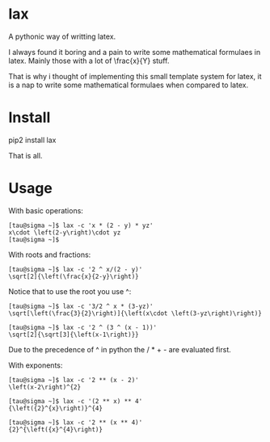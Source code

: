 lax
===

A pythonic way of writting latex.

I always found it boring and a pain to write some mathematical
formulaes in latex. Mainly those with a lot of \frac{x}{Y} stuff.

That is why i thought of implementing this small template system
for latex, it is a nap to write some mathematical formulaes
when compared to latex.

Install
=======

pip2 install lax

That is all.

Usage
=====

With basic operations:

    [tau@sigma ~]$ lax -c 'x * (2 - y) * yz'
    x\cdot \left(2-y\right)\cdot yz
    [tau@sigma ~]$ 
      
With roots and fractions:

    [tau@sigma ~]$ lax -c '2 ^ x/(2 - y)'
    \sqrt[2]{\left(\frac{x}{2-y}\right)}
        

Notice that to use the root you use ^:

    [tau@sigma ~]$ lax -c '3/2 ^ x * (3-yz)'
    \sqrt[\left(\frac{3}{2}\right)]{\left(x\cdot \left(3-yz\right)\right)}

    [tau@sigma ~]$ lax -c '2 ^ (3 ^ (x - 1))'
    \sqrt[2]{\sqrt[3]{\left(x-1\right)}}

Due to the precedence of ^ in python the / * + - are evaluated first.

With exponents:

    [tau@sigma ~]$ lax -c '2 ** (x - 2)'
    \left(x-2\right)^{2}

    [tau@sigma ~]$ lax -c '(2 ** x) ** 4'
    {\left({2}^{x}\right)}^{4}

    [tau@sigma ~]$ lax -c '2 ** (x ** 4)'
    {2}^{\left({x}^{4}\right)}

